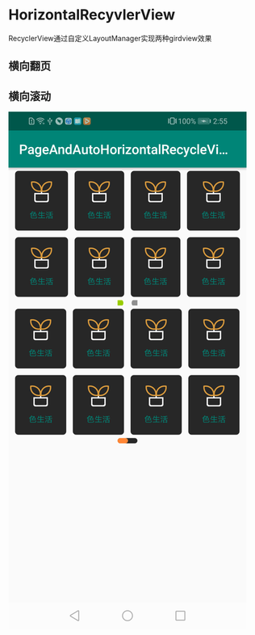 # HorizontalRecyvlerView
RecyclerView通过自定义LayoutManager实现两种girdview效果

## 横向翻页
## 横向滚动
![img](https://github.com/baiaihan/HorizontalRecyvlerView/blob/master/image/device-2020-09-18-145520.png)
